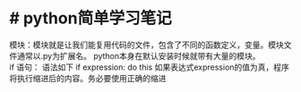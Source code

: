 # #  python简单学习笔记
模块：模块就是让我们能复用代码的文件，包含了不同的函数定义，变量。模块文件通常以.py为扩展名。
python本身在默认安装时候就带有大量的模块。<br>
if 语句：
    语法如下
if expression:
    do this
如果表达式expression的值为真，程序将执行缩进后的内容。务必要使用正确的缩进